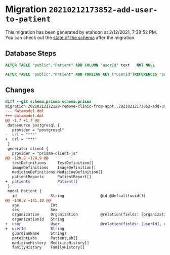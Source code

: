 # Migration `20210212173852-add-user-to-patient`

This migration has been generated by etahoon at 2/12/2021, 7:38:52 PM.
You can check out the [state of the schema](./schema.prisma) after the migration.

## Database Steps

```sql
ALTER TABLE "public"."Patient" ADD COLUMN "userId" text   NOT NULL

ALTER TABLE "public"."Patient" ADD FOREIGN KEY ("userId")REFERENCES "public"."User"("id") ON DELETE CASCADE ON UPDATE CASCADE
```

## Changes

```diff
diff --git schema.prisma schema.prisma
migration 20210212172129-remove-clinic-from-appt..20210212173852-add-user-to-patient
--- datamodel.dml
+++ datamodel.dml
@@ -1,7 +1,7 @@
 datasource postgresql {
   provider = "postgresql"
-  url = "***"
+  url = "***"
 }
 generator client {
   provider = "prisma-client-js"
@@ -128,8 +128,9 @@
   testDefinitions     TestDefinition[]
   imageDefinitions    ImageDefinition[]
   medicineDefinitions MedicineDefinition[]
   patientReports      PatientReport[]
+  patients            Patient[]
 }
 model Patient {
   id               String                @id @default(uuid())
@@ -140,8 +141,10 @@
   age              Int
   sex              Sex
   organization     Organization          @relation(fields: [organizationId], references: [id])
   organizationId   String
+  user             User                  @relation(fields: [userId], references: [id])
+  userId           String
   guardianName     String?
   pateintLabs      PatientLab[]
   medicineHistory  MedicineHistory[]
   familyHistory    FamilyHistory[]
```
